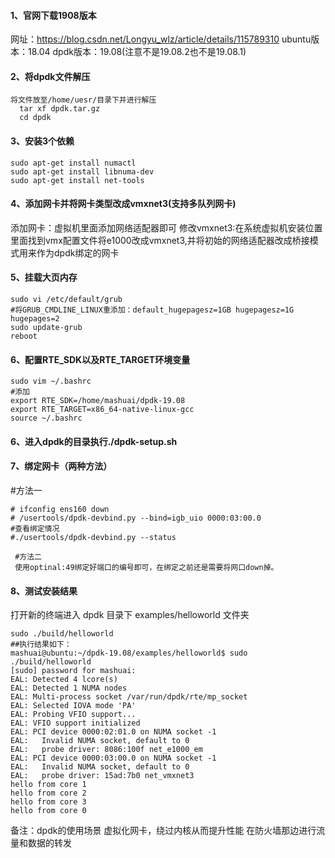 #### 1、官网下载1908版本
网址：https://blog.csdn.net/Longyu_wlz/article/details/115789310
ubuntu版本：18.04
dpdk版本：19.08(注意不是19.08.2也不是19.08.1)

#### 2、将dpdk文件解压
```shell 
将文件放至/home/uesr/目录下并进行解压
  tar xf dpdk.tar.gz
  cd dpdk
```
#### 3、安装3个依赖
```shell
sudo apt-get install numactl
sudo apt-get install libnuma-dev
sudo apt-get install net-tools
```
#### 4、添加网卡并将网卡类型改成vmxnet3(支持多队列网卡)
添加网卡：虚拟机里面添加网络适配器即可
修改vmxnet3:在系统虚拟机安装位置里面找到vmx配置文件将e1000改成vmxnet3,并将初始的网络适配器改成桥接模式用来作为dpdk绑定的网卡
#### 5、挂载大页内存
```shell
sudo vi /etc/default/grub 
#将GRUB_CMDLINE_LINUX重添加：default_hugepagesz=1GB hugepagesz=1G hugepages=2
sudo update-grub
reboot
```
#### 6、配置RTE_SDK以及RTE_TARGET环境变量
```shell
sudo vim ~/.bashrc
#添加
export RTE_SDK=/home/mashuai/dpdk-19.08
export RTE_TARGET=x86_64-native-linux-gcc
source ~/.bashrc
```
#### 6、进入dpdk的目录执行./dpdk-setup.sh
#### 7、绑定网卡（两种方法）
#方法一
```
# ifconfig ens160 down
# /usertools/dpdk-devbind.py --bind=igb_uio 0000:03:00.0
#查看绑定情况
#./usertools/dpdk-devbind.py --status    

 #方法二
 使用optinal:49绑定好端口的编号即可，在绑定之前还是需要将网口down掉。
```
#### 8、测试安装结果
打开新的终端进入 dpdk 目录下 examples/helloworld 文件夹
```make
sudo ./build/helloworld
##执行结果如下：
mashuai@ubuntu:~/dpdk-19.08/examples/helloworld$ sudo ./build/helloworld 
[sudo] password for mashuai: 
EAL: Detected 4 lcore(s)
EAL: Detected 1 NUMA nodes
EAL: Multi-process socket /var/run/dpdk/rte/mp_socket
EAL: Selected IOVA mode 'PA'
EAL: Probing VFIO support...
EAL: VFIO support initialized
EAL: PCI device 0000:02:01.0 on NUMA socket -1
EAL:   Invalid NUMA socket, default to 0
EAL:   probe driver: 8086:100f net_e1000_em
EAL: PCI device 0000:03:00.0 on NUMA socket -1
EAL:   Invalid NUMA socket, default to 0
EAL:   probe driver: 15ad:7b0 net_vmxnet3
hello from core 1
hello from core 2
hello from core 3
hello from core 0
```
备注：dpdk的使用场景
虚拟化网卡，绕过内核从而提升性能
在防火墙那边进行流量和数据的转发

